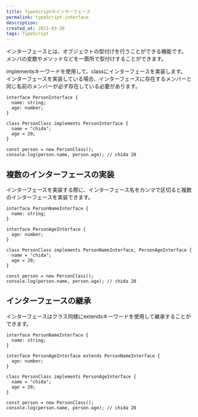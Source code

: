 ```yaml
---
title: TypeScriptのインターフェース
permalink: typeScript-interface
description: 
created_at: 2021-03-26
tags: TypeScript
---
```


インターフェースとは、オブジェクトの型付けを行うことができる機能です。  
メンバの変数やメソッドなどを一箇所で型付けすることができます。  
  
implementsキーワードを使用して、classにインターフェースを実装します。  
インターフェースを実装している場合、インターフェースに存在するメンバーと同じ名前のメンバーが必ず存在している必要があります。
  
```
interface PersonInterface {
  name: string;
  age: number;
}

class PersonClass implements PersonInterface {
  name = "chida";
  age = 20;
}

const person = new PersonClass();
console.log(person.name, person.age); // chida 20
```

## 複数のインターフェースの実装

インターフェースを実装する際に、インターフェース名をカンマで区切ると複数のインターフェースを実装できます。

```
interface PersonNameInterface {
  name: string;
}

interface PersonAgeInterface {
  age: number;
}

class PersonClass implements PersonNameInterface, PersonAgeInterface {
  name = "chida";
  age = 20;
}

const person = new PersonClass();
console.log(person.name, person.age); // chida 20
```

## インターフェースの継承

インターフェースはクラス同様にextendsキーワードを使用して継承することができます。

```
interface PersonNameInterface {
  name: string;
}

interface PersonAgeInterface extends PersonNameInterface {
  age: number;
}

class PersonClass implements PersonAgeInterface {
  name = "chida";
  age = 20;
}

const person = new PersonClass();
console.log(person.name, person.age); // chida 20
```
